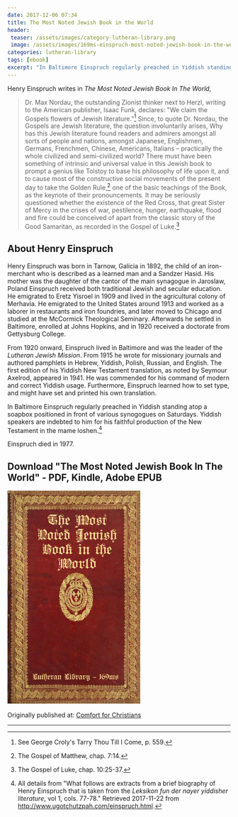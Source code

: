 ```yaml
---
date: 2017-12-06 07:34
title: The Most Noted Jewish Book in the World 
header:
 teaser: /assets/images/category-lutheran-library.png
 image: /assets/images/169ms-einspruch-most-noted-jewish-book-in-the-world-1024.jpg
categories: lutheran-library
tags: [ebook]
excerpt: "In Baltimore Einspruch regularly preached in Yiddish standing atop a soapbox positioned in front of various synogogues on Saturdays."
---
```


Henry Einspruch writes in *The Most Noted Jewish Book In The World*,

>Dr. Max Nordau, the outstanding Zionist thinker next to Herzl, writing to the American publisher, Isaac Funk, declares: "We claim the Gospels flowers of Jewish literature."[^amx] Since, to quote Dr. Nordau, the Gospels are Jewish literature, the question involuntarily arises, Why has this Jewish literature found readers and admirers amongst all sorts of people and nations, amongst Japanese, Englishmen, Germans, Frenchmen, Chinese, Americans, Italians – practically the whole civilized and semi-civilized world? There must have been something of intrinsic and universal value in this Jewish book to prompt a genius like Tolstoy to base his philosophy of life upon it, and to cause most of the constructive social movements of the present day to take the Golden Rule,[^amy] one of the basic teachings of the Book, as the keynote of their pronouncements. It may be seriously questioned whether the existence of the Red Cross, that great Sister of Mercy in the crises of war, pestilence, hunger, earthquake, flood and fire could be conceived of apart from the classic story of the Good Samaritan, as recorded in the Gospel of Luke.[^amz]

## About Henry Einspruch 

Henry Einspruch was born in Tarnow, Galicia in 1892, the child of an iron-merchant who is described as a learned man and a Sandzer Hasid. His mother was the daughter of the cantor of the main synagogue in Jaroslaw, Poland  Einspruch received both traditional Jewish and secular education. He emigrated to Eretz Yisroel in 1909 and lived in the agricultural colony of Merhavia.  He emigrated to the United States around 1913 and worked as a laborer in restaurants and iron foundries, and later moved to Chicago and studied at the McCormick Theological Seminary. Afterwards he settled in Baltimore, enrolled at Johns Hopkins, and in 1920 received a doctorate from Gettysburg College.

From 1920 onward, Einspruch lived in Baltimore and was the leader of the _Lutheran Jewish Mission_. From 1915 he wrote for missionary journals and authored pamphlets in Hebrew, Yiddish, Polish, Russian, and English. The first edition of his Yiddish New Testament translation, as noted by Seymour Axelrod, appeared in 1941. He was commended for his command of modern and correct Yiddish usage. Furthermore, Einspruch learned how to set type, and might have set and printed his own translation.

In Baltimore Einspruch regularly preached in Yiddish standing atop a soapbox positioned in front of various synogogues on Saturdays. Yiddish speakers are indebted to him for his faithful production of the New Testament in the mame loshen.[^ams]

Einspruch died in 1977.


## Download "The Most Noted Jewish Book In The World" - PDF, Kindle, Adobe EPUB

[![download](/assets/images/169ms-einspruch-most-noted-jewish-book-in-the-world-300x480.jpg)](http://www.lutheranlibrary.org/169ms-einspruch-most-noted-jewish-book-in-the-world/)

<div>Originally published at: <a href='http://www.alecsatin.com/'>Comfort for Christians</a></div>

---


[^amx]: See George Croly's Tarry Thou Till I Come, p. 559. 

[^amy]: The Gospel of Matthew, chap. 7:14. 

[^amz]:  The Gospel of Luke, chap. 10:25-37. 

[^ams]: All details from "What follows are extracts from a brief biography of Henry Einspruch that is taken from the _Leksikon fun der nayer yiddisher literature_, vol 1, cols. 77-78." Retrieved 2017-11-22 from http://www.ugotchutzpah.com/einspruch.html.  